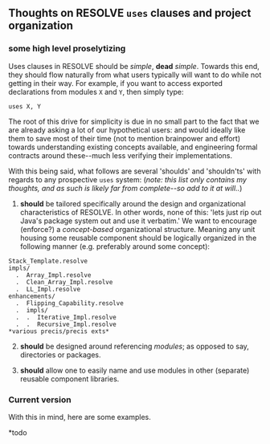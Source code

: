 ## Thoughts on RESOLVE `uses` clauses and project organization

### some high level proselytizing
Uses clauses in RESOLVE should be *simple*, **dead** *simple*. Towards this end, they should flow naturally from what
users typically will want to do while not getting in their way. For example, if you want to access exported
declarations from modules `X` and `Y`, then simply type:

```
uses X, Y
```
The root of this drive for simplicity is due in no small part to the fact that
we are already asking a lot of our hypothetical users: and would ideally like them to save most of their time
(not to mention brainpower and effort) towards understanding existing concepts available, and engineering
formal contracts around these--much less verifying their implementations.

With this being said, what follows are several 'shoulds' and 'shouldn'ts' with regards to
any prospective `uses` system:
(*note: this list only contains my thoughts, and as such is likely far from complete--so add to it at will..*)

1. **should** be tailored specifically around the design and organizational characteristics of RESOLVE.
In other words, none of this: 'lets just rip out Java's package system out and use it verbatim.' We want to encourage
(enforce?) a *concept-based* organizational structure. Meaning any unit housing some reusable component
should be logically organized in the following manner (e.g. preferably around some concept):
```
Stack_Template.resolve
impls/
  .  Array_Impl.resolve
  .  Clean_Array_Impl.resolve
  .  LL_Impl.resolve
enhancements/
  .  Flipping_Capability.resolve
  .  impls/
  .  .  Iterative_Impl.resolve
  .  .  Recursive_Impl.resolve
*various precis/precis exts*
```
2.  **should** be designed around referencing *modules*; as opposed to say, directories or packages.

3. **should** allow one to easily name and use modules in other (separate) reusable component libraries.

### Current version

With this in mind, here are some examples.

*todo